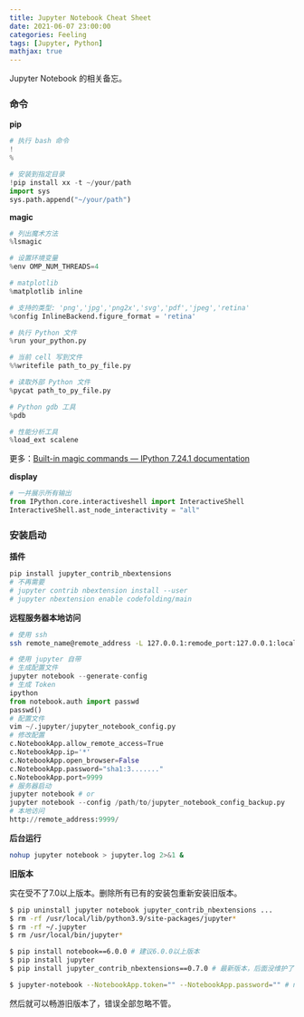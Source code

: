 ```yaml
---
title: Jupyter Notebook Cheat Sheet
date: 2021-06-07 23:00:00
categories: Feeling
tags: [Jupyter, Python]
mathjax: true
---
```


Jupyter Notebook 的相关备忘。

<!--more-->

### 命令

**pip**

```python
# 执行 bash 命令
!
%

# 安装到指定目录
!pip install xx -t ~/your/path
import sys
sys.path.append("~/your/path")
```

**magic**

```python
# 列出魔术方法
%lsmagic

# 设置环境变量
%env OMP_NUM_THREADS=4

# matplotlib
%matplotlib inline

# 支持的类型: 'png','jpg','png2x','svg','pdf','jpeg','retina' 
%config InlineBackend.figure_format = 'retina'

# 执行 Python 文件
%run your_python.py

# 当前 cell 写到文件
%%writefile path_to_py_file.py

# 读取外部 Python 文件
%pycat path_to_py_file.py

# Python gdb 工具
%pdb

# 性能分析工具
%load_ext scalene
```

更多：[Built-in magic commands — IPython 7.24.1 documentation](https://ipython.readthedocs.io/en/stable/interactive/magics.html)

**display**

```python
# 一并展示所有输出
from IPython.core.interactiveshell import InteractiveShell
InteractiveShell.ast_node_interactivity = "all"
```

### 安装启动

**插件**

```bash
pip install jupyter_contrib_nbextensions
# 不再需要
# jupyter contrib nbextension install --user
# jupyter nbextension enable codefolding/main
```

**远程服务器本地访问**

```bash
# 使用 ssh
ssh remote_name@remote_address -L 127.0.0.1:remode_port:127.0.0.1:local_port
```

```python
# 使用 jupyter 自带
# 生成配置文件
jupyter notebook --generate-config
# 生成 Token
ipython
from notebook.auth import passwd
passwd()
# 配置文件
vim ~/.jupyter/jupyter_notebook_config.py
# 修改配置
c.NotebookApp.allow_remote_access=True 
c.NotebookApp.ip='*' 
c.NotebookApp.open_browser=False
c.NotebookApp.password="sha1:3......."
c.NotebookApp.port=9999
# 服务器启动
jupyter notebook # or
jupyter notebook --config /path/to/jupyter_notebook_config_backup.py
# 本地访问
http://remote_address:9999/
```

**后台运行**

```bash
nohup jupyter notebook > jupyter.log 2>&1 &
```

**旧版本**

实在受不了7.0以上版本。删除所有已有的安装包重新安装旧版本。

```bash
$ pip uninstall jupyter notebook jupyter_contrib_nbextensions ...
$ rm -rf /usr/local/lib/python3.9/site-packages/jupyter*
$ rm -rf ~/.jupyter
$ rm /usr/local/bin/jupyter*

$ pip install notebook==6.0.0 # 建议6.0.0以上版本
$ pip install jupyter
$ pip install jupyter_contrib_nbextensions==0.7.0 # 最新版本，后面没维护了

$ jupyter-notebook --NotebookApp.token="" --NotebookApp.password="" # no pwd and token
```

然后就可以畅游旧版本了，错误全部忽略不管。

